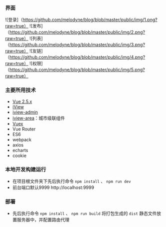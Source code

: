 ### 界面
![登录]（https://github.com/melodyne/blog/blob/master/public/img/1.png?raw=true）
![发布]（https://github.com/melodyne/blog/blob/master/public/img/2.png?raw=true）
![列表]（https://github.com/melodyne/blog/blob/master/public/img/3.png?raw=true）
![友链]（https://github.com/melodyne/blog/blob/master/public/img/4.png?raw=true）
![权限]（https://github.com/melodyne/blog/blob/master/public/img/5.png?raw=true）
### 主要所用技术
- [Vue 2.5.x](https://cn.vuejs.org/)
- [iView](https://www.iviewui.com/)
- [iview-admin](https://github.com/iview/iview-admin)
- [iview-area](https://github.com/iview/iview-area)：城市级联组件
- [Vuex](https://vuex.vuejs.org/zh-cn/)
- Vue Router
- ES6
- webpack
- axios
- echarts
- cookie

### 本地开发构建运行

- 在项目根文件夹下先后执行命令 `npm install` 、 `npm run dev`
- 前台端口默认9999 http://localhost:9999

### 部署
- 先后执行命令 `npm install` 、 `npm run build` 将打包生成的 `dist` 静态文件放置服务器中，并配置路由代理
